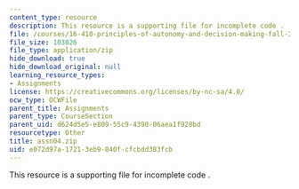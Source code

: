 ```yaml
---
content_type: resource
description: This resource is a supporting file for incomplete code .
file: /courses/16-410-principles-of-autonomy-and-decision-making-fall-2010/e072d97a17213eb9840fcfcbdd383fcb_assn04.zip
file_size: 103026
file_type: application/zip
hide_download: true
hide_download_original: null
learning_resource_types:
- Assignments
license: https://creativecommons.org/licenses/by-nc-sa/4.0/
ocw_type: OCWFile
parent_title: Assignments
parent_type: CourseSection
parent_uid: d624d5e5-e809-55c9-4390-06aea1f928bd
resourcetype: Other
title: assn04.zip
uid: e072d97a-1721-3eb9-840f-cfcbdd383fcb
---
```

This resource is a supporting file for incomplete code .